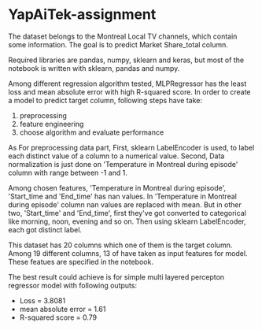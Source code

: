 # YapAiTek-assignment
The dataset belongs to the Montreal Local TV channels, which contain some information. The goal is to predict Market Share_total column.

Required libraries are pandas, numpy, sklearn and keras, but most of the notebook is written with sklearn, pandas and numpy.

Among different regression algorithm tested, MLPRegressor has the least loss and mean absolute error with high R-squared score.
In order to create a model to predict target column, following steps have take:
1. preprocessing
2. feature engineering
3. choose algorithm and evaluate performance

As For preprocessing data part, First, sklearn LabelEncoder is used, to label each distinct value of a column to a numerical value. Second, Data normalization is just done on 'Temperature in Montreal during episode' column with range between -1 and 1.

Among chosen features, 'Temperature in Montreal during episode', 'Start_time and 'End_time' has nan values. In 'Temperature in Montreal during episode' column nan values are replaced with mean. But in other two, 'Start_time' and 'End_time', first they've got converted to categorical like morning, noon, evening and so on. Then using sklearn LabelEncoder, each got distinct label.

This dataset has 20 columns which one of them is the target column. Among 19 different columns, 13 of have taken as input features for model. These featues are specified in the notebook.

The best result could achieve is for simple multi layered percepton regressor model with following outputs:
- Loss = 3.8081
- mean absolute error = 1.61
- R-squared score = 0.79
